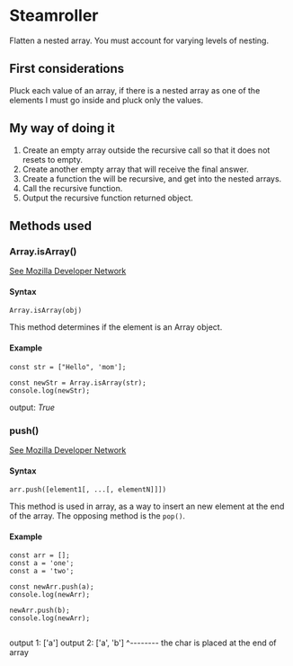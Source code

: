 # Steamroller

Flatten a nested array. You must account for varying levels of nesting.

## First considerations

Pluck each value of an array, if there is a nested array as one of the elements
I must go inside and pluck only the values.

## My way of doing it

1. Create an empty array outside the recursive call so that it does not resets
   to empty.
2. Create another empty array that will receive the final answer.
3. Create a function the will be recursive, and get into the nested arrays.
4. Call the recursive function.
5. Output the recursive function returned object.


## Methods used
### Array.isArray()

[See Mozilla Developer Network](https://developer.mozilla.org/en-US/docs/Web/JavaScript/Reference/Global_Objects/Array/isArray)

#### Syntax
`Array.isArray(obj)`

This method determines if the element is an Array object.

#### Example
```
const str = ["Hello", 'mom'];

const newStr = Array.isArray(str);
console.log(newStr);

```
output: *True*

### push()

[See Mozilla Developer Network](https://developer.mozilla.org/en-US/docs/Web/JavaScript/Reference/Global_Objects/Array/push)

#### Syntax
`arr.push([element1[, ...[, elementN]]])`

This method is used in array, as a way to insert an new element at the end
of the array. The opposing method is the `pop()`.

#### Example
```
const arr = [];
const a = 'one';
const a = 'two';

const newArr.push(a);
console.log(newArr);

newArr.push(b);
console.log(newArr);


```
output 1: ['a']
output 2: ['a', 'b']
                 ^-------- the char is placed at the end of array
